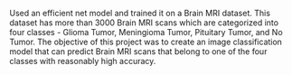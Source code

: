 Used an efficient net model and trained it on a Brain MRI dataset. This dataset has more than 3000 Brain MRI scans which are categorized into four classes - Glioma Tumor, Meningioma Tumor, Pituitary Tumor, and No Tumor. The objective of this project was to create an image classification model that can predict Brain MRI scans that belong to one of the four classes with reasonably high accuracy.
